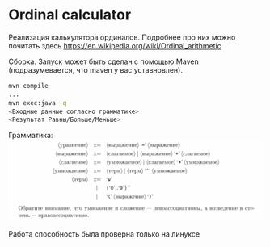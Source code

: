 # Ordinal calculator

Реализация калькулятора ординалов. Подробнее про них можно почитать здесь https://en.wikipedia.org/wiki/Ordinal_arithmetic

Сборка. Запуск может быть сделан с помощью Maven (подразумевается, что maven у вас уставновлен).

```bash
mvn compile
...
mvn exec:java -q
<Входные данные согласно грамматике>
<Результат Равны/Больше/Меньше>
```
Грамматика: ![img.png](img.png)

Работа способность была проверна только на линуксе